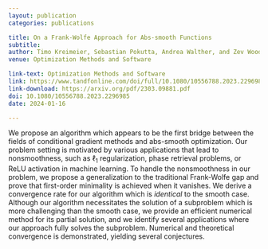 ```yaml
---
layout: publication
categories: publications

title: On a Frank-Wolfe Approach for Abs-smooth Functions
subtitle: 
author: Timo Kreimeier, Sebastian Pokutta, Andrea Walther, and Zev Woodstock
venue: Optimization Methods and Software

link-text: Optimization Methods and Software
link: https://www.tandfonline.com/doi/full/10.1080/10556788.2023.2296985
link-download: https://arxiv.org/pdf/2303.09881.pdf
doi: 10.1080/10556788.2023.2296985
date: 2024-01-16

---
```

We propose an algorithm which appears to be the first bridge between the fields of conditional gradient methods and abs-smooth optimization. Our problem setting is motivated by various applications that lead to nonsmoothness, such as $\ell_1$ regularization, phase retrieval problems, or ReLU activation in machine learning. To handle the nonsmoothness in our problem, we propose a generalization to the traditional Frank-Wolfe gap and prove that first-order minimality is achieved when it vanishes. We derive a convergence rate for our algorithm which is *identical* to the smooth case. Although our algorithm necessitates the solution of a subproblem which is more challenging than the smooth case, we provide an efficient numerical method for its partial solution, and we identify several applications where our approach fully solves the subproblem. Numerical and theoretical convergence is demonstrated, yielding several conjectures.

